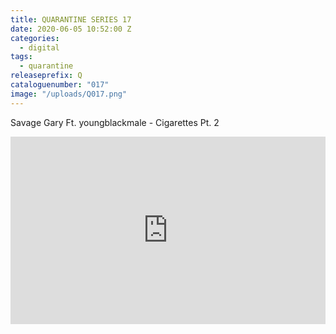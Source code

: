 ```yaml
---
title: QUARANTINE SERIES 17
date: 2020-06-05 10:52:00 Z
categories:
  - digital
tags:
  - quarantine
releaseprefix: Q
cataloguenumber: "017"
image: "/uploads/Q017.png"
---
```


Savage Gary Ft. youngblackmale - Cigarettes Pt. 2

<iframe width="100%" height="300" scrolling="no" frameborder="no" allow="autoplay" src="https://w.soundcloud.com/player/?url=https%3A//api.soundcloud.com/tracks/838732195&color=%23ff5500&auto_play=false&hide_related=false&show_comments=true&show_user=true&show_reposts=false&show_teaser=true&visual=true"></iframe>
